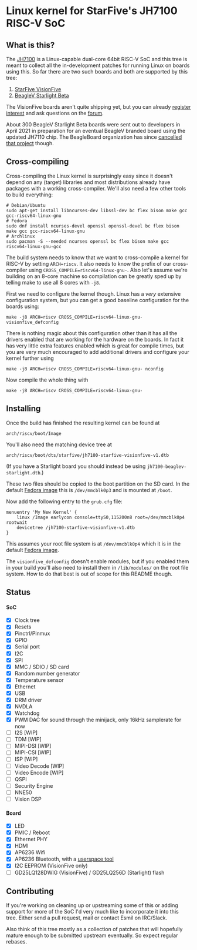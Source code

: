 # Linux kernel for StarFive's JH7100 RISC-V SoC

## What is this?

The [JH7100][soc] is a Linux-capable dual-core 64bit RISC-V SoC and this tree
is meant to collect all the in-development patches for running Linux on boards
using this. So far there are two such boards and both are supported by this tree:

1) [StarFive VisionFive][visionfive]
2) [BeagleV Starlight Beta][starlight]

The VisionFive boards aren't quite shipping yet, but you can already
[register interest][interest] and ask questions on the [forum][].

About 300 BeagleV Starlight Beta boards were sent out to developers in
April 2021 in preparation for an eventual BeagleV branded board using the
updated JH7110 chip. The BeagleBoard organization has since [cancelled that
project][beaglev] though.


[visionfive]: https://github.com/starfive-tech/VisionFive
[interest]: http://starfive.mikecrm.com/doQXj99
[forum]: https://forum.rvspace.org/c/visionfive/6
[starlight]: https://github.com/beagleboard/beaglev-starlight
[soc]: https://github.com/starfive-tech/JH7100_Docs
[beaglev]: https://beaglev.org/blog/2021-07-30-the-future-of-beaglev-community

## Cross-compiling

Cross-compiling the Linux kernel is surprisingly easy since it doesn't depend
on any (target) libraries and most distributions already have packages with a
working cross-compiler. We'll also need a few other tools to build everything:
```shell
# Debian/Ubuntu
sudo apt-get install libncurses-dev libssl-dev bc flex bison make gcc gcc-riscv64-linux-gnu
# Fedora
sudo dnf install ncurses-devel openssl openssl-devel bc flex bison make gcc gcc-riscv64-linux-gnu
# Archlinux
sudo pacman -S --needed ncurses openssl bc flex bison make gcc riscv64-linux-gnu-gcc
```

The build system needs to know that we want to cross-compile a kernel for
RISC-V by setting `ARCH=riscv`. It also needs to know the prefix of our
cross-compiler using `CROSS_COMPILE=riscv64-linux-gnu-`. Also let's assume
we're building on an 8-core machine so compilation can be greatly sped up by
telling make to use all 8 cores with `-j8`.

First we need to configure the kernel though. Linux has a *very* extensive
configuration system, but you can get a good baseline configuration for the
boards using:
```shell
make -j8 ARCH=riscv CROSS_COMPILE=riscv64-linux-gnu- visionfive_defconfig
```

There is nothing magic about this configuration other than it has all the
drivers enabled that are working for the hardware on the boards. In fact it has
very little extra features enabled which is great for compile times, but you
are very much encouraged to add additional drivers and configure your kernel
further using
```shell
make -j8 ARCH=riscv CROSS_COMPILE=riscv64-linux-gnu- nconfig
```

Now compile the whole thing with
```
make -j8 ARCH=riscv CROSS_COMPILE=riscv64-linux-gnu-
```


## Installing

Once the build has finished the resulting kernel can be found at
```shell
arch/riscv/boot/Image
```
You'll also need the matching device tree at
```shell
arch/riscv/boot/dts/starfive/jh7100-starfive-visionfive-v1.dtb
```
(If you have a Starlight board you should instead be using `jh7100-beaglev-starlight.dtb`.)

These two files should be copied to the boot partition on the SD card. In the
default [Fedora image][fedora] this is `/dev/mmcblk0p3` and is mounted at `/boot`.

Now add the following entry to the `grub.cfg` file:
```
menuentry 'My New Kernel' {
    linux /Image earlycon console=ttyS0,115200n8 root=/dev/mmcblk0p4 rootwait
    devicetree /jh7100-starfive-visionfive-v1.dtb
}
```

This assumes your root file system is at `/dev/mmcblk0p4` which it is in the
default [Fedora image][fedora].

The `visionfive_defconfig` doesn't enable modules, but if you enabled them in
your build you'll also need to install them in `/lib/modules/` on the root file
system. How to do that best is out of scope for this README though.

[fedora]: https://github.com/starfive-tech/Fedora_on_StarFive/

## Status

#### SoC

- [x] Clock tree
- [x] Resets
- [x] Pinctrl/Pinmux
- [x] GPIO
- [x] Serial port
- [x] I2C
- [x] SPI
- [x] MMC / SDIO / SD card
- [x] Random number generator
- [x] Temperature sensor
- [x] Ethernet
- [x] USB
- [x] DRM driver
- [x] NVDLA
- [x] Watchdog
- [x] PWM DAC for sound through the minijack, only 16kHz samplerate for now
- [ ] I2S [WIP]
- [ ] TDM [WIP]
- [ ] MIPI-DSI [WIP]
- [ ] MIPI-CSI [WIP]
- [ ] ISP [WIP]
- [ ] Video Decode [WIP]
- [ ] Video Encode [WIP]
- [ ] QSPI
- [ ] Security Engine
- [ ] NNE50
- [ ] Vision DSP

#### Board

- [x] LED
- [x] PMIC / Reboot
- [x] Ethernet PHY
- [x] HDMI
- [x] AP6236 Wifi
- [x] AP6236 Bluetooth, with a [userspace tool][patchram]
- [x] I2C EEPROM (VisionFive only)
- [ ] GD25LQ128DWIG (VisionFive) / GD25LQ256D (Starlight) flash

[patchram]: https://github.com/AsteroidOS/brcm-patchram-plus

## Contributing

If you're working on cleaning up or upstreaming some of this or adding support
for more of the SoC I'd very much like to incorporate it into this tree. Either
send a pull request, mail or contact Esmil on IRC/Slack.

Also think of this tree mostly as a collection of patches that will hopefully
mature enough to be submitted upstream eventually. So expect regular rebases.
